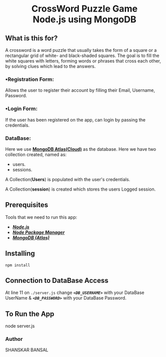 <h1 align="center">
    <b>CrossWord Puzzle Game<br> Node.js using MongoDB </b> 
<br>
</h1>

## What is this for?

A crossword is a word puzzle that usually takes the form of a square or a rectangular grid of white- and black-shaded squares. The goal is to fill the white squares with letters, forming words or phrases that cross each other, by solving clues which lead to the answers.

### •Registration Form:

Allows the user to register their account by filling their Email, Username, Password.

### •Login Form:

If the user has been registered on the app, can login by passing the credentials.

### DataBase:

Here we use **[MongoDB Atlas(Cloud)](https://www.mongodb.com/cloud/atlas)** as the database. Here we have two collection created, named as:

- users.
- sessions.

A Collection(**Users**) is populated with the user's credentials.

A Collection(**session**) is created which stores the users Logged session.

## Prerequisites

Tools that we need to run this app:

- **_[Node.js](https://nodejs.org/en/)_**
- **_[Node Package Manager](https://www.npmjs.com/get-npm)_**
- **_[MongoDB (Atlas)](https://www.mongodb.com/cloud/atlas)_**

## Installing

```
npm install
```

## Connection to DataBase Access

At line 11 on `./server.js` change **_`<DB_USERNAME>`_** with your DataBase UserName & **_`<DB_PASSWORD>`_** with your DataBase Password.

## To Run the App

node server.js

### Author

SHANSKAR BANSAL
